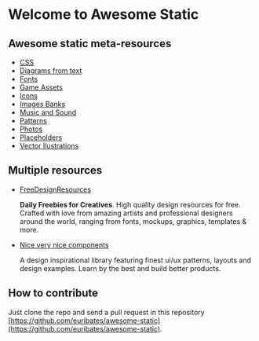 # Welcome to Awesome Static

## Awesome static meta-resources

- [CSS](css.md)
- [Diagrams from text](diagrams-from-text.md)
- [Fonts](fonts.md)
- [Game Assets](game-assets.md)
- [Icons](icons.md)
- [Images Banks](images.md)
- [Music and Sound](music.md)
- [Patterns](patterns.md)
- [Photos](photos.md)
- [Placeholders](placeholders.md)
- [Vector Ilustrations](illustrations.md)


## Multiple resources

- [FreeDesignResources](https://freedesignresources.net/)

  **Daily Freebies for Creatives**.  High quality design resources for
  free. Crafted with love from amazing artists and professional
  designers around the world, ranging from fonts, mockups, graphics,
  templates & more.

- [Nice very nice components](https://www.niceverynice.com/components)

  A design inspirational library featuring finest ui/ux patterns,
  layouts and design examples. Learn by the best and build better
  products.

## How to contribute

Just clone the repo and send a pull request in this repository
[https://github.com/euribates/awesome-static](https://github.com/euribates/awesome-static).
